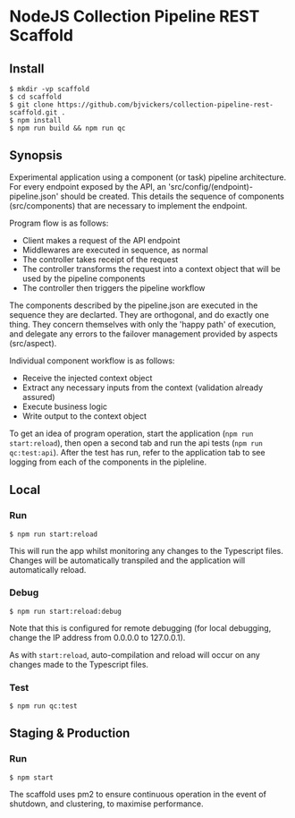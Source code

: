 # NodeJS Collection Pipeline REST Scaffold

## Install
```
$ mkdir -vp scaffold  
$ cd scaffold  
$ git clone https://github.com/bjvickers/collection-pipeline-rest-scaffold.git .  
$ npm install  
$ npm run build && npm run qc  
```

## Synopsis
Experimental application using a component (or task) pipeline architecture.
For every endpoint exposed by the API, an 'src/config/(endpoint)-pipeline.json'
should be created. This details the sequence of components (src/components) that are 
necessary to implement the endpoint.

Program flow is as follows:
* Client makes a request of the API endpoint
* Middlewares are executed in sequence, as normal
* The controller takes receipt of the request
* The controller transforms the request into a context object that will be
used by the pipeline components
* The controller then triggers the pipeline workflow

The components described by the pipeline.json are executed in the sequence
they are declarted. They are orthogonal, and do exactly one thing. 
They concern themselves with only the 'happy path' of execution, and 
delegate any errors to the failover management provided by aspects (src/aspect).

Individual component workflow is as follows:
* Receive the injected context object
* Extract any necessary inputs from the context (validation already assured)
* Execute business logic
* Write output to the context object

To get an idea of program operation, start the application (`npm run start:reload`),
then open a second tab and run the api tests (`npm run qc:test:api`). After
the test has run, refer to the application tab to see logging from each
of the components in the pipleline.


## Local
### Run
```
$ npm run start:reload  
```
This will run the app whilst monitoring any changes to the Typescript files.
Changes will be automatically transpiled and the application will automatically reload.


### Debug
```
$ npm run start:reload:debug  
```
Note that this is configured for remote debugging (for local debugging,
change the IP address from 0.0.0.0 to 127.0.0.1).

As with `start:reload`, auto-compilation and reload will occur on any changes
made to the Typescript files.


### Test
```
$ npm run qc:test  
```


## Staging & Production
### Run
```
$ npm start   
```
The scaffold uses pm2 to ensure continuous operation in the event of shutdown, 
and clustering, to maximise performance.
